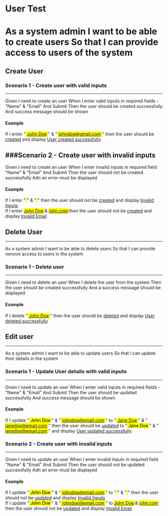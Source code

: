 # User Test

# As a system admin I want to be able to create users So that I can provide access to users of the system

## Create User

### Scenario 1 - Create user with valid inputs
-------------------------------------------------
Given I need to create an user
When I enter valid inputs in required fields - "Name" & "Email"
And Submit
Then the user should be created successfully
And success message should be shown

#### Example
If I enter "<mark> [John Doe](- "#userName") </mark>" & "<mark> [johndoe@gmail.com](- "#email") </mark>" then the user should be [created](- "#result = createUser(#userName, #email)") and display [User created successfully](- "?=#result")


###Scenario 2 - Create user with invalid inputs
---------------------------------------------------
Given I need to create an user
When I enter invalid inputs in required field "Name" & "Email"
And Submit
Then the user should not be created successfully
Adn an error must be displayed


#### Example
If I enter "<mark> [  ](- "#userName") </mark>" & "<mark> [  ](- "#email") </mark>" then the user should not be [created](- "#result = createUser(#userName, #email)") and display [Invalid Inputs](- "?=#result") <br />
If I enter <mark> [John Doe](- "#userName") </mark> & <mark> [john.com](- "#email") </mark> then the user should not be [created](- "#result = createUser(#userName, #email)") and display [Invalid Email](- "?=#result")



## Delete User
-------------------------------------------------------------------------------------------------
As a system admin
I want to be able to delete users
So that I can provide remove access to users in the system

### Scenario 1 - Delete user
-----------------------------------------------------
Given I need to delete an user
When I delete the user from the system
Then the user should be created successfully
And a success message should be displayed

#### Example
If I delete "<mark> [John Doe](- "#userName") </mark>" then the user should be [deleted](- "#result = deleteUser(#userName)") and display [User deleted successfully](- "?=#result")


## Edit user
--------------------------------------------------------------------------------------------------
As a system admin
I want to be able to update users
So that I can update their details in the system

### Scenario 1 - Update User details with valid inputs
--------------------------------------------------------
Given I need to update an user
When I enter valid inputs in required fields - "Name" & "Email"
And Submit
Then the user should be updated successfully
And success message should be shown

#### Example
If I update "<mark> John Doe </mark>" & "<mark> johndoe@email.com </mark>" to "<mark> [Jane Doe](- "#userName") </mark>" & "<mark> [janedoe@email.com](- "#email") </mark>" then the user should be [updated](- "#result = updateUser(#userName, #email)") to "<mark> Jane Doe </mark>" & "<mark> janedoe@email.com </mark>" and display [User updated successfully](- "?=#result")

### Scenario 2 - Create user with invalid inputs
----------------------------------------------------------------
Given I need to update an user
When I enter invalid inputs in required field "Name" & "Email"
And Submit
Then the user should not be updated successfully
Adn an error must be displayed

#### Example
If I update "<mark> John Doe </mark>" & "<mark> johndoe@email.com </mark>" to "<mark> [   ](- "#userName") </mark>" & "<mark> [   ](- "#email") </mark>" then the user should not be [updated](- "#result = updateUser(#userName, #email)") and display [Invalid Inputs](- "?=#result") <br />
If I update "<mark> John Doe </mark>" & "<mark> johndoe@email.com </mark>" to <mark> [John Doe](- "#userName") </mark> & <mark> [john.com](- "#email") </mark> then the user should not be [updated](- "#result = updateUser(#userName, #email)") and display [Invalid Email](- "?=#result")